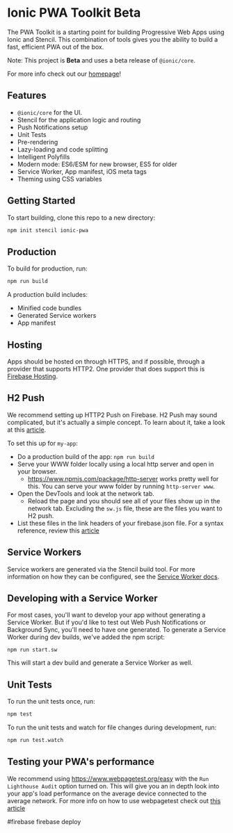 # Ionic PWA Toolkit Beta

The PWA Toolkit is a starting point for building Progressive Web Apps using Ionic and Stencil.
This combination of tools gives you the ability to build a fast, efficient PWA out of the box.

Note: This project is **Beta** and uses a beta release of `@ionic/core`.

For more info check out our [homepage](https://ionicframework.com/pwa/toolkit)!

## Features

* `@ionic/core` for the UI.
* Stencil for the application logic and routing
* Push Notifications setup
* Unit Tests
* Pre-rendering
* Lazy-loading and code splitting
* Intelligent Polyfills
* Modern mode: ES6/ESM for new browser, ES5 for older
* Service Worker, App manifest, iOS meta tags
* Theming using CSS variables

## Getting Started

To start building, clone this repo to a new directory:

```bash
npm init stencil ionic-pwa
```


## Production

To build for production, run:

```bash
npm run build
```

A production build includes:

* Minified code bundles
* Generated Service workers
* App manifest

## Hosting

Apps should be hosted on through HTTPS, and if possible, through a provider that supports HTTP2.
One provider that does support this is [Firebase Hosting](https://firebase.google.com/docs/hosting/).

## H2 Push

We recommend setting up HTTP2 Push on Firebase. H2 Push may sound complicated, but it's actually a simple concept. To learn about it, take a look at this [article](https://en.wikipedia.org/wiki/HTTP/2_Server_Push).

To set this up for `my-app`:

* Do a production build of the app: `npm run build`
* Serve your WWW folder locally using a local http server and open in your browser.
  * https://www.npmjs.com/package/http-server works pretty well for this. You can serve your www folder by running `http-server www`.
* Open the DevTools and look at the network tab.
  * Reload the page and you should see all of your files show up in the network tab. Excluding the `sw.js` file, these are the files you want to H2 push.
* List these files in the link headers of your firebase.json file. For a syntax reference, review this [article](https://w3c.github.io/preload/#server-push-http-2)

## Service Workers

Service workers are generated via the Stencil build tool. For more information on how they can be configured, see the [Service Worker docs](https://stenciljs.com/docs/service-workers).

## Developing with a Service Worker

For most cases, you'll want to develop your app without generating a Service Worker. But if you'd like to test out Web Push Notifications or Background Sync, you'll need to have one generated. To generate a Service Worker during dev builds, we've added the npm script:

```
npm run start.sw
```

This will start a dev build and generate a Service Worker as well.

## Unit Tests

To run the unit tests once, run:

```bash
npm test
```

To run the unit tests and watch for file changes during development, run:

```bash
npm run test.watch
```

## Testing your PWA's performance

We recommend using https://www.webpagetest.org/easy with the `Run Lighthouse Audit` option turned on.
This will give you an in depth look into your app's load performance on the average device connected to the average network.
For more info on how to use webpagetest check out [this article](https://zoompf.com/blog/2015/07/the-seo-experts-guide-to-web-performance-using-webpagetest-2)

#firebase
firebase deploy